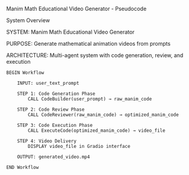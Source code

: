 Manim Math Educational Video Generator - Pseudocode



System Overview


SYSTEM: Manim Math Educational Video Generator


PURPOSE: Generate mathematical animation videos from prompts


ARCHITECTURE: Multi-agent system with code generation, review, and execution

    BEGIN Workflow

        INPUT: user_text_prompt
    
        STEP 1: Code Generation Phase
            CALL CodeBuilder(user_prompt) → raw_manim_code
    
        STEP 2: Code Review Phase  
            CALL CodeReviewer(raw_manim_code) → optimized_manim_code
    
        STEP 3: Code Execution Phase
            CALL ExecuteCode(optimized_manim_code) → video_file
    
        STEP 4: Video Delivery
            DISPLAY video_file in Gradio interface
        
        OUTPUT: generated_video.mp4
    
    END Workflow
